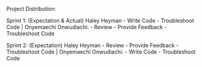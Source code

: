 Project Distribution:

Sprint 1: (Expectation & Actual)
        Haley Heyman
            - Write Code
            - Troubleshoot Code
            |
        Onyemaechi Onwudiachi:
            - Review
            - Provide Feedback
            - Troubleshoot Code

Sprint 2: (Expectation)
        Haley Heyman
            - Review
            - Provide Feedback
            - Troubleshoot Code
            |
        Onyemaechi Onwudiachi:
            - Write Code
            - Troubleshoot Code
